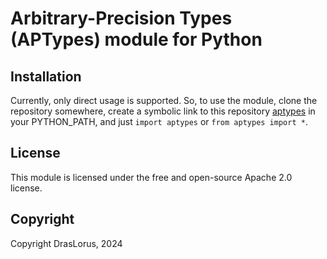 # Arbitrary-Precision Types (APTypes) module for Python

## Installation

Currently, only direct usage is supported. So, to use the module, clone the repository somewhere, create a symbolic link to this repository [aptypes](./aptypes) in your PYTHON_PATH, and just `import aptypes` or `from aptypes import *`.

## License

This module is licensed under the free and open-source Apache 2.0 license.

## Copyright

Copyright DrasLorus, 2024

